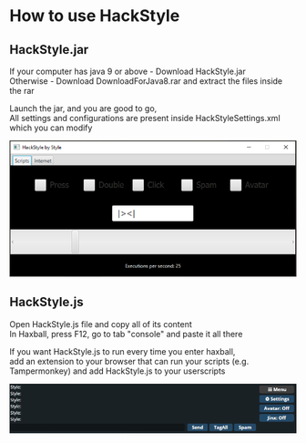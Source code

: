 # How to use HackStyle

## HackStyle.jar

If your computer has java 9 or above - Download HackStyle.jar  
Otherwise - Download DownloadForJava8.rar and extract the files inside the rar

Launch the jar, and you are good to go,  
All settings and configurations are present inside HackStyleSettings.xml which you can modify

![alt text](https://github.com/Saar25/HackStyle/blob/master/Images/HackStyle%20jar.png?raw=true)

## HackStyle.js

Open HackStyle.js file and copy all of its content  
In Haxball, press F12, go to tab "console" and paste it all there

If you want HackStyle.js to run every time you enter haxball,  
add an extension to your browser that can run your scripts (e.g. Tampermonkey)
and add HackStyle.js to your userscripts


![alt text](https://github.com/Saar25/HackStyle/blob/master/Images/HackStyle%20js.png?raw=true)